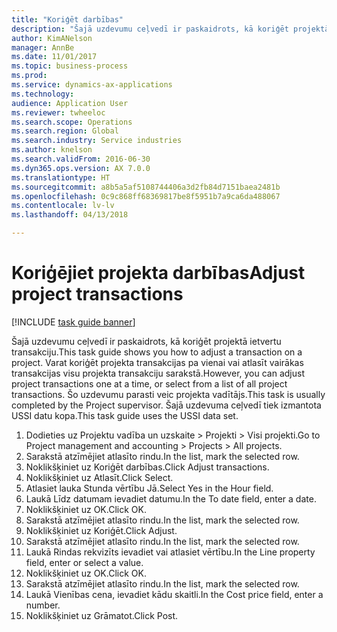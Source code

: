 ```yaml
--- 
title: "Koriģēt darbības"
description: "Šajā uzdevumu ceļvedī ir paskaidrots, kā koriģēt projektā ietvertu transakciju."
author: KimANelson
manager: AnnBe
ms.date: 11/01/2017
ms.topic: business-process
ms.prod: 
ms.service: dynamics-ax-applications
ms.technology: 
audience: Application User
ms.reviewer: twheeloc
ms.search.scope: Operations
ms.search.region: Global
ms.search.industry: Service industries
ms.author: knelson
ms.search.validFrom: 2016-06-30
ms.dyn365.ops.version: AX 7.0.0
ms.translationtype: HT
ms.sourcegitcommit: a8b5a5af5108744406a3d2fb84d7151baea2481b
ms.openlocfilehash: 0c9c868ff68369817be8f5951b7a9ca6da488067
ms.contentlocale: lv-lv
ms.lasthandoff: 04/13/2018

---
```

# <a name="adjust-project-transactions"></a><span data-ttu-id="c7f73-103">Koriģējiet projekta darbības</span><span class="sxs-lookup"><span data-stu-id="c7f73-103">Adjust project transactions</span></span>

[!INCLUDE [task guide banner](../../includes/task-guide-banner.md)]

<span data-ttu-id="c7f73-104">Šajā uzdevumu ceļvedī ir paskaidrots, kā koriģēt projektā ietvertu transakciju.</span><span class="sxs-lookup"><span data-stu-id="c7f73-104">This task guide shows you how to adjust a transaction on a project.</span></span> <span data-ttu-id="c7f73-105">Varat koriģēt projekta transakcijas pa vienai vai atlasīt vairākas transakcijas visu projekta transakciju sarakstā.</span><span class="sxs-lookup"><span data-stu-id="c7f73-105">However, you can adjust project transactions one at a time, or select from a list of all project transactions.</span></span> <span data-ttu-id="c7f73-106">Šo uzdevumu parasti veic projekta vadītājs.</span><span class="sxs-lookup"><span data-stu-id="c7f73-106">This task is usually completed by the Project supervisor.</span></span> <span data-ttu-id="c7f73-107">Šajā uzdevuma ceļvedī tiek izmantota USSI datu kopa.</span><span class="sxs-lookup"><span data-stu-id="c7f73-107">This task guide uses the USSI data set.</span></span>

1. <span data-ttu-id="c7f73-108">Dodieties uz Projektu vadība un uzskaite > Projekti > Visi projekti.</span><span class="sxs-lookup"><span data-stu-id="c7f73-108">Go to Project management and accounting > Projects > All projects.</span></span> 
2. <span data-ttu-id="c7f73-109">Sarakstā atzīmējiet atlasīto rindu.</span><span class="sxs-lookup"><span data-stu-id="c7f73-109">In the list, mark the selected row.</span></span> 
3. <span data-ttu-id="c7f73-110">Noklikšķiniet uz Koriģēt darbības.</span><span class="sxs-lookup"><span data-stu-id="c7f73-110">Click Adjust transactions.</span></span> 
4. <span data-ttu-id="c7f73-111">Noklikšķiniet uz Atlasīt.</span><span class="sxs-lookup"><span data-stu-id="c7f73-111">Click Select.</span></span> 
5. <span data-ttu-id="c7f73-112">Atlasiet lauka Stunda vērtību Jā.</span><span class="sxs-lookup"><span data-stu-id="c7f73-112">Select Yes in the Hour field.</span></span> 
6. <span data-ttu-id="c7f73-113">Laukā Līdz datumam ievadiet datumu.</span><span class="sxs-lookup"><span data-stu-id="c7f73-113">In the To date field, enter a date.</span></span> 
7. <span data-ttu-id="c7f73-114">Noklikšķiniet uz OK.</span><span class="sxs-lookup"><span data-stu-id="c7f73-114">Click OK.</span></span> 
8. <span data-ttu-id="c7f73-115">Sarakstā atzīmējiet atlasīto rindu.</span><span class="sxs-lookup"><span data-stu-id="c7f73-115">In the list, mark the selected row.</span></span> 
9. <span data-ttu-id="c7f73-116">Noklikšķiniet uz Koriģēt.</span><span class="sxs-lookup"><span data-stu-id="c7f73-116">Click Adjust.</span></span> 
10. <span data-ttu-id="c7f73-117">Sarakstā atzīmējiet atlasīto rindu.</span><span class="sxs-lookup"><span data-stu-id="c7f73-117">In the list, mark the selected row.</span></span> 
11. <span data-ttu-id="c7f73-118">Laukā Rindas rekvizīts ievadiet vai atlasiet vērtību.</span><span class="sxs-lookup"><span data-stu-id="c7f73-118">In the Line property field, enter or select a value.</span></span> 
12. <span data-ttu-id="c7f73-119">Noklikšķiniet uz OK.</span><span class="sxs-lookup"><span data-stu-id="c7f73-119">Click OK.</span></span> 
13. <span data-ttu-id="c7f73-120">Sarakstā atzīmējiet atlasīto rindu.</span><span class="sxs-lookup"><span data-stu-id="c7f73-120">In the list, mark the selected row.</span></span> 
14. <span data-ttu-id="c7f73-121">Laukā Vienības cena, ievadiet kādu skaitli.</span><span class="sxs-lookup"><span data-stu-id="c7f73-121">In the Cost price field, enter a number.</span></span> 
15. <span data-ttu-id="c7f73-122">Noklikšķiniet uz Grāmatot.</span><span class="sxs-lookup"><span data-stu-id="c7f73-122">Click Post.</span></span> 

